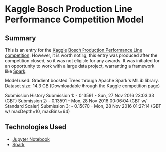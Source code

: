 # Kaggle Bosch Production Line Performance Competition Model

## Summary
This is an entry for the [Kaggle](https://www.kaggle.com) 
[Bosch Production Performance Line competition](https://www.kaggle.com/c/bosch-production-line-performance).
However, it is worth noting, this entry was produced after the competition
closed, so it was not eligible for any awards.  It was initiated for an
opportunity to work with a large data project, warranting a framework like
[Spark](http://spark.apache.org).

Model used: Gradient boosted Trees through Apache Spark's MlLib library.
Dataset size: 14.3 GB (Downloadable through the Kaggle competition page)

Submission History
Submission 1: - 0.13591 - Sun, 27 Nov 2016 23:03:33 (GBT)
Submission 2: - 0.13591 - Mon, 28 Nov 2016 00:06:04 (GBT w/ Standard Scaler)
Submission 3: - 0.15070 - Mon, 28 Nov 2016 01:27:14 (GBT w/ maxDepth=10, maxBins=64)

## Technologies Used

* [Jupyter Notebook](http://jupyter.org)
* [Spark](http://spark.apache.org)
